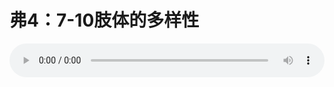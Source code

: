 # 弗4：7-10肢体的多样性

<audio style="width: 100%;" preload="false" controls controlslist="nodownload"><source src="http://file.simai.life/audio/mp3/old/12286.mp3" type="audio/mpeg">Your browser does not support the audio element.</audio>


